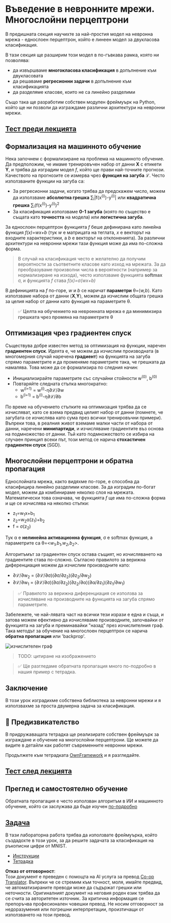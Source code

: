<!--
CO_OP_TRANSLATOR_METADATA:
{
  "original_hash": "186bf7eeab776b36f557357ea56d4751",
  "translation_date": "2025-08-25T23:46:09+00:00",
  "source_file": "lessons/3-NeuralNetworks/04-OwnFramework/README.md",
  "language_code": "bg"
}
-->
# Въведение в невронните мрежи. Многослойни перцептрони

В предишната секция научихте за най-простия модел на невронна мрежа - еднослоен перцептрон, който е линеен модел за двукласова класификация.

В тази секция ще разширим този модел в по-гъвкава рамка, която ни позволява:

* да извършваме **многокласова класификация** в допълнение към двукласовата
* да решаваме **регресионни задачи** в допълнение към класификацията
* да разделяме класове, които не са линейно разделими

Също така ще разработим собствен модулен фреймуърк на Python, който ще ни позволи да изграждаме различни архитектури на невронни мрежи.

## [Тест преди лекцията](https://ff-quizzes.netlify.app/en/ai/quiz/7)

## Формализация на машинното обучение

Нека започнем с формализиране на проблема на машинното обучение. Да предположим, че имаме тренировъчен набор от данни **X** с етикети **Y**, и трябва да изградим модел *f*, който ще прави най-точните прогнози. Качеството на прогнозите се измерва чрез **функция на загуба** ℒ. Често използваните функции на загуба са:

* За регресионни задачи, когато трябва да предскажем число, можем да използваме **абсолютна грешка** ∑<sub>i</sub>|f(x<sup>(i)</sup>)-y<sup>(i)</sup>| или **квадратична грешка** ∑<sub>i</sub>(f(x<sup>(i)</sup>)-y<sup>(i)</sup>)<sup>2</sup>
* За класификация използваме **0-1 загуба** (която по същество е същата като **точността** на модела) или **логистична загуба**.

За еднослоен перцептрон функцията *f* беше дефинирана като линейна функция *f(x)=wx+b* (тук *w* е матрицата на теглата, *x* е векторът на входните характеристики, а *b* е векторът на отклоненията). За различни архитектури на невронни мрежи тази функция може да има по-сложна форма.

> В случай на класификация често е желателно да получим вероятности за съответните класове като изход на мрежата. За да преобразуваме произволни числа в вероятности (например за нормализиране на изхода), често използваме функцията **softmax** σ, и функцията *f* става *f(x)=σ(wx+b)*

В дефиницията на *f* по-горе, *w* и *b* се наричат **параметри** θ=⟨*w,b*⟩. Като използваме набора от данни ⟨**X**,**Y**⟩, можем да изчислим общата грешка за целия набор от данни като функция на параметрите θ.

> ✅ **Целта на обучението на невронната мрежа е да минимизира грешката чрез промяна на параметрите θ**

## Оптимизация чрез градиентен спуск

Съществува добре известен метод за оптимизация на функции, наречен **градиентен спуск**. Идеята е, че можем да изчислим производната (в многомерния случай наречена **градиент**) на функцията на загуба спрямо параметрите и да променяме параметрите така, че грешката да намалява. Това може да се формализира по следния начин:

* Инициализирайте параметрите със случайни стойности w<sup>(0)</sup>, b<sup>(0)</sup>
* Повтаряйте следната стъпка многократно:
    - w<sup>(i+1)</sup> = w<sup>(i)</sup>-η∂ℒ/∂w
    - b<sup>(i+1)</sup> = b<sup>(i)</sup>-η∂ℒ/∂b

По време на обучението стъпките на оптимизация трябва да се изчисляват, като се взема предвид целият набор от данни (помнете, че загубата се изчислява като сума през всички тренировъчни примери). Въпреки това, в реалния живот вземаме малки части от набора от данни, наречени **минипартиди**, и изчисляваме градиентите въз основа на подмножество от данни. Тъй като подмножеството се избира на случаен принцип всеки път, този метод се нарича **стохастичен градиентен спуск** (SGD).

## Многослойни перцептрони и обратна пропагация

Еднослойната мрежа, както видяхме по-горе, е способна да класифицира линейно разделими класове. За да изградим по-богат модел, можем да комбинираме няколко слоя на мрежата. Математически това означава, че функцията *f* ще има по-сложна форма и ще се изчислява на няколко стъпки:
* z<sub>1</sub>=w<sub>1</sub>x+b<sub>1</sub>
* z<sub>2</sub>=w<sub>2</sub>α(z<sub>1</sub>)+b<sub>2</sub>
* f = σ(z<sub>2</sub>)

Тук α е **нелинейна активационна функция**, σ е softmax функция, а параметрите са θ=<*w<sub>1</sub>,b<sub>1</sub>,w<sub>2</sub>,b<sub>2</sub>*>.

Алгоритъмът за градиентен спуск остава същият, но изчисляването на градиентите става по-сложно. Съгласно правилото за верижна диференциация можем да изчислим производните като:

* ∂ℒ/∂w<sub>2</sub> = (∂ℒ/∂σ)(∂σ/∂z<sub>2</sub>)(∂z<sub>2</sub>/∂w<sub>2</sub>)
* ∂ℒ/∂w<sub>1</sub> = (∂ℒ/∂σ)(∂σ/∂z<sub>2</sub>)(∂z<sub>2</sub>/∂α)(∂α/∂z<sub>1</sub>)(∂z<sub>1</sub>/∂w<sub>1</sub>)

> ✅ Правилото за верижна диференциация се използва за изчисляване на производните на функцията на загуба спрямо параметрите.

Забележете, че най-лявата част на всички тези изрази е една и съща, и затова можем ефективно да изчисляваме производните, започвайки от функцията на загуба и преминавайки "назад" през изчислителния граф. Така методът за обучение на многослоен перцептрон се нарича **обратна пропагация** или 'backprop'.

<img alt="изчислителен граф" src="images/ComputeGraphGrad.png"/>

> TODO: цитиране на изображението

> ✅ Ще разгледаме обратната пропагация много по-подробно в нашия пример с тетрадка.  

## Заключение

В този урок изградихме собствена библиотека за невронни мрежи и я използвахме за проста двумерна задача за класификация.

## 🚀 Предизвикателство

В придружаващата тетрадка ще реализирате собствен фреймуърк за изграждане и обучение на многослойни перцептрони. Ще можете да видите в детайли как работят съвременните невронни мрежи.

Продължете към тетрадката [OwnFramework](../../../../../lessons/3-NeuralNetworks/04-OwnFramework/OwnFramework.ipynb) и я разгледайте.

## [Тест след лекцията](https://ff-quizzes.netlify.app/en/ai/quiz/8)

## Преглед и самостоятелно обучение

Обратната пропагация е често използван алгоритъм в ИИ и машинното обучение, който си заслужава да бъде изучен [по-подробно](https://wikipedia.org/wiki/Backpropagation)

## [Задача](lab/README.md)

В тази лабораторна работа трябва да използвате фреймуърка, който създадохте в този урок, за да решите задачата за класификация на ръкописни цифри от MNIST.

* [Инструкции](lab/README.md)
* [Тетрадка](../../../../../lessons/3-NeuralNetworks/04-OwnFramework/lab/MyFW_MNIST.ipynb)

**Отказ от отговорност**:  
Този документ е преведен с помощта на AI услуга за превод [Co-op Translator](https://github.com/Azure/co-op-translator). Въпреки че се стремим към точност, моля, имайте предвид, че автоматизираните преводи може да съдържат грешки или неточности. Оригиналният документ на неговия роден език трябва да се счита за авторитетен източник. За критична информация се препоръчва професионален човешки превод. Не носим отговорност за недоразумения или погрешни интерпретации, произтичащи от използването на този превод.